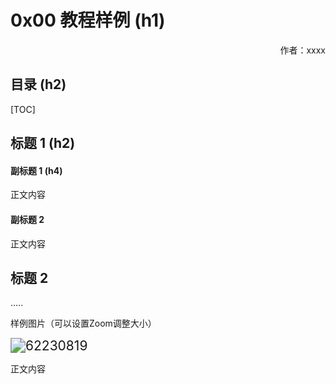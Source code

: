 # 0x00 教程样例 (h1)
<p align="right">作者：xxxx</p>



## 目录 (h2)

[TOC]



## 标题 1 (h2)

####  副标题 1 (h4)

 正文内容

#### 副标题 2 

正文内容





## 标题 2 

.....

样例图片（可以设置Zoom调整大小）



<img src="/Users/luvletter/Desktop/Fundamental_Tutorial/0x00 教程样例/0x00 教程样例.assets/62230819.jpg" alt="62230819" style="zoom: 150%;" />





正文内容